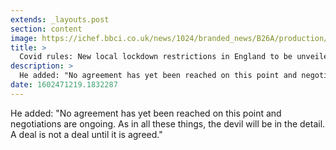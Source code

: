 ```yaml
--- 
extends: _layouts.post 
section: content 
image: https://ichef.bbci.co.uk/news/1024/branded_news/B26A/production/_114847654_getty.jpg 
title: > 
  Covid rules: New local lockdown restrictions in England to be unveiled 
description: > 
  He added: "No agreement has yet been reached on this point and negotiations are ongoing.As in all these things, the devil will be in the detail.A deal is not a deal until it is agreed." 
date: 1602471219.1832287 
--- 
```

He added: "No agreement has yet been reached on this point and negotiations are ongoing. As in all these things, the devil will be in the detail. A deal is not a deal until it is agreed."